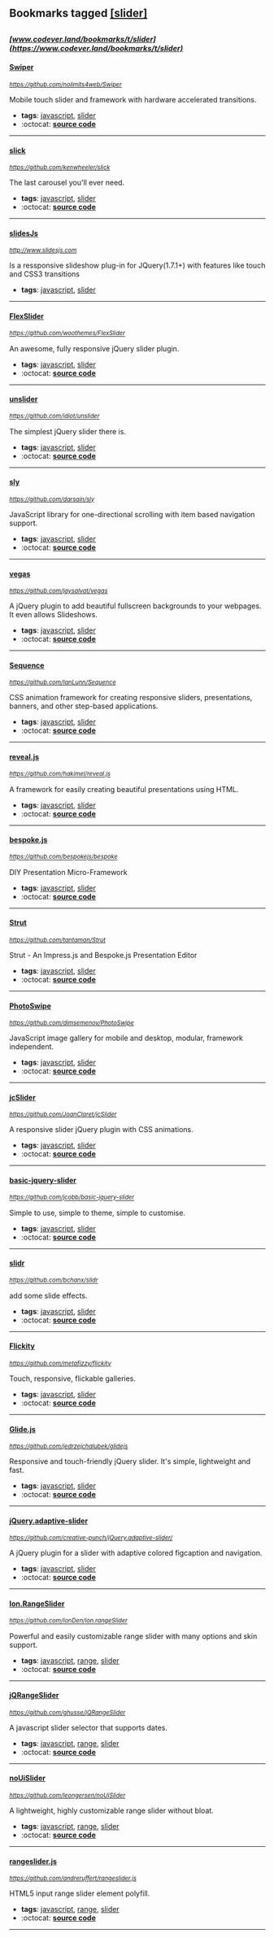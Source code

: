 ## Bookmarks tagged [[slider]](https://www.codever.land/search?q=[slider])

_<sup><sup>[www.codever.land/bookmarks/t/slider](https://www.codever.land/bookmarks/t/slider)</sup></sup>_
---
#### [Swiper](https://github.com/nolimits4web/Swiper)
_<sup>https://github.com/nolimits4web/Swiper</sup>_

Mobile touch slider and framework with hardware accelerated transitions.
* **tags**: [javascript](../tagged/javascript.md), [slider](../tagged/slider.md)
* :octocat: **[source code](https://github.com/nolimits4web/Swiper)**
---
#### [slick](https://github.com/kenwheeler/slick)
_<sup>https://github.com/kenwheeler/slick</sup>_

The last carousel you'll ever need.
* **tags**: [javascript](../tagged/javascript.md), [slider](../tagged/slider.md)
* :octocat: **[source code](https://github.com/kenwheeler/slick)**
---
#### [slidesJs](http://www.slidesjs.com)
_<sup>http://www.slidesjs.com</sup>_

Is a ressponsive slideshow plug-in for JQuery(1.7.1+) with features like touch and CSS3 transitions
* **tags**: [javascript](../tagged/javascript.md), [slider](../tagged/slider.md)
---
#### [FlexSlider](https://github.com/woothemes/FlexSlider)
_<sup>https://github.com/woothemes/FlexSlider</sup>_

An awesome, fully responsive jQuery slider plugin.
* **tags**: [javascript](../tagged/javascript.md), [slider](../tagged/slider.md)
* :octocat: **[source code](https://github.com/woothemes/FlexSlider)**
---
#### [unslider](https://github.com/idiot/unslider)
_<sup>https://github.com/idiot/unslider</sup>_

The simplest jQuery slider there is.
* **tags**: [javascript](../tagged/javascript.md), [slider](../tagged/slider.md)
* :octocat: **[source code](https://github.com/idiot/unslider)**
---
#### [sly](https://github.com/darsain/sly)
_<sup>https://github.com/darsain/sly</sup>_

JavaScript library for one-directional scrolling with item based navigation support.
* **tags**: [javascript](../tagged/javascript.md), [slider](../tagged/slider.md)
* :octocat: **[source code](https://github.com/darsain/sly)**
---
#### [vegas](https://github.com/jaysalvat/vegas)
_<sup>https://github.com/jaysalvat/vegas</sup>_

A jQuery plugin to add beautiful fullscreen backgrounds to your webpages. It even allows Slideshows.
* **tags**: [javascript](../tagged/javascript.md), [slider](../tagged/slider.md)
* :octocat: **[source code](https://github.com/jaysalvat/vegas)**
---
#### [Sequence](https://github.com/IanLunn/Sequence)
_<sup>https://github.com/IanLunn/Sequence</sup>_

CSS animation framework for creating responsive sliders, presentations, banners, and other step-based applications.
* **tags**: [javascript](../tagged/javascript.md), [slider](../tagged/slider.md)
* :octocat: **[source code](https://github.com/IanLunn/Sequence)**
---
#### [reveal.js](https://github.com/hakimel/reveal.js)
_<sup>https://github.com/hakimel/reveal.js</sup>_

A framework for easily creating beautiful presentations using HTML.
* **tags**: [javascript](../tagged/javascript.md), [slider](../tagged/slider.md)
* :octocat: **[source code](https://github.com/hakimel/reveal.js)**
---
#### [bespoke.js](https://github.com/bespokejs/bespoke)
_<sup>https://github.com/bespokejs/bespoke</sup>_

DIY Presentation Micro-Framework
* **tags**: [javascript](../tagged/javascript.md), [slider](../tagged/slider.md)
* :octocat: **[source code](https://github.com/bespokejs/bespoke)**
---
#### [Strut](https://github.com/tantaman/Strut)
_<sup>https://github.com/tantaman/Strut</sup>_

Strut - An Impress.js and Bespoke.js Presentation Editor
* **tags**: [javascript](../tagged/javascript.md), [slider](../tagged/slider.md)
* :octocat: **[source code](https://github.com/tantaman/Strut)**
---
#### [PhotoSwipe](https://github.com/dimsemenov/PhotoSwipe)
_<sup>https://github.com/dimsemenov/PhotoSwipe</sup>_

JavaScript image gallery for mobile and desktop, modular, framework independent.
* **tags**: [javascript](../tagged/javascript.md), [slider](../tagged/slider.md)
* :octocat: **[source code](https://github.com/dimsemenov/PhotoSwipe)**
---
#### [jcSlider](https://github.com/JoanClaret/jcSlider)
_<sup>https://github.com/JoanClaret/jcSlider</sup>_

A responsive slider jQuery plugin with CSS animations.
* **tags**: [javascript](../tagged/javascript.md), [slider](../tagged/slider.md)
* :octocat: **[source code](https://github.com/JoanClaret/jcSlider)**
---
#### [basic-jquery-slider](https://github.com/jcobb/basic-jquery-slider)
_<sup>https://github.com/jcobb/basic-jquery-slider</sup>_

Simple to use, simple to theme, simple to customise.
* **tags**: [javascript](../tagged/javascript.md), [slider](../tagged/slider.md)
* :octocat: **[source code](https://github.com/jcobb/basic-jquery-slider)**
---
#### [slidr](https://github.com/bchanx/slidr)
_<sup>https://github.com/bchanx/slidr</sup>_

add some slide effects.
* **tags**: [javascript](../tagged/javascript.md), [slider](../tagged/slider.md)
* :octocat: **[source code](https://github.com/bchanx/slidr)**
---
#### [Flickity](https://github.com/metafizzy/flickity)
_<sup>https://github.com/metafizzy/flickity</sup>_

Touch, responsive, flickable galleries.
* **tags**: [javascript](../tagged/javascript.md), [slider](../tagged/slider.md)
* :octocat: **[source code](https://github.com/metafizzy/flickity)**
---
#### [Glide.js](https://github.com/jedrzejchalubek/glidejs)
_<sup>https://github.com/jedrzejchalubek/glidejs</sup>_

Responsive and touch-friendly jQuery slider. It's simple, lightweight and fast.
* **tags**: [javascript](../tagged/javascript.md), [slider](../tagged/slider.md)
* :octocat: **[source code](https://github.com/jedrzejchalubek/glidejs)**
---
#### [jQuery.adaptive-slider](https://github.com/creative-punch/jQuery.adaptive-slider/)
_<sup>https://github.com/creative-punch/jQuery.adaptive-slider/</sup>_

A jQuery plugin for a slider with adaptive colored figcaption and navigation.
* **tags**: [javascript](../tagged/javascript.md), [slider](../tagged/slider.md)
* :octocat: **[source code](https://github.com/creative-punch/jQuery.adaptive-slider/)**
---
#### [Ion.RangeSlider](https://github.com/IonDen/ion.rangeSlider)
_<sup>https://github.com/IonDen/ion.rangeSlider</sup>_

Powerful and easily customizable range slider with many options and skin support.
* **tags**: [javascript](../tagged/javascript.md), [range](../tagged/range.md), [slider](../tagged/slider.md)
* :octocat: **[source code](https://github.com/IonDen/ion.rangeSlider)**
---
#### [jQRangeSlider](https://github.com/ghusse/jQRangeSlider)
_<sup>https://github.com/ghusse/jQRangeSlider</sup>_

A javascript slider selector that supports dates.
* **tags**: [javascript](../tagged/javascript.md), [range](../tagged/range.md), [slider](../tagged/slider.md)
* :octocat: **[source code](https://github.com/ghusse/jQRangeSlider)**
---
#### [noUiSlider](https://github.com/leongersen/noUiSlider)
_<sup>https://github.com/leongersen/noUiSlider</sup>_

A lightweight, highly customizable range slider without bloat.
* **tags**: [javascript](../tagged/javascript.md), [range](../tagged/range.md), [slider](../tagged/slider.md)
* :octocat: **[source code](https://github.com/leongersen/noUiSlider)**
---
#### [rangeslider.js](https://github.com/andreruffert/rangeslider.js)
_<sup>https://github.com/andreruffert/rangeslider.js</sup>_

HTML5 input range slider element polyfill.
* **tags**: [javascript](../tagged/javascript.md), [range](../tagged/range.md), [slider](../tagged/slider.md)
* :octocat: **[source code](https://github.com/andreruffert/rangeslider.js)**
---
